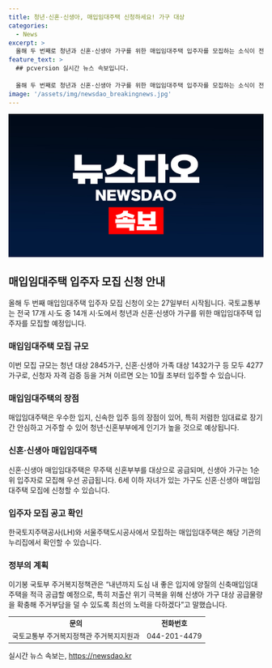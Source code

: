 ```yaml
---
title: 청년·신혼·신생아, 매입임대주택 신청하세요! 가구 대상
categories:
  - News
excerpt: >
  올해 두 번째로 청년과 신혼·신생아 가구를 위한 매입임대주택 입주자를 모집하는 소식이 전해졌다. 전국 17개 시·도 중 14개 시·도에서 모집이 이뤄지며, 모집 규모는 총 4277가구로 청년 대상 2845가구, 신혼·신생아 가족 대상 1432가구를 포함한다. 이에 따라 저렴한 임대료로 장기간 안심하고 거주할 수 있는 매입임대주택은 청년과 신혼부부에게 큰 관심을 받을 것으로 전망되고 있다. 또한, 이번 모집으로 수도권 임대차시장 안정화에도 기여할 것으로 예측되고 있다.
feature_text: >
  ## pcversion 실시간 뉴스 속보입니다.

  올해 두 번째로 청년과 신혼·신생아 가구를 위한 매입임대주택 입주자를 모집하는 소식이 전해졌다. 전국 17개 시·도 중 14개 시·도에서 모집이 이뤄지며, 모집 규모는 총 4277가구로 청년 대상 2845가구, 신혼·신생아 가족 대상 1432가구를 포함한다. 이에 따라 저렴한 임대료로 장기간 안심하고 거주할 수 있는 매입임대주택은 청년과 신혼부부에게 큰 관심을 받을 것으로 전망되고 있다. 또한, 이번 모집으로 수도권 임대차시장 안정화에도 기여할 것으로 예측되고 있다.
image: '/assets/img/newsdao_breakingnews.jpg'
---
```


<p><img src="/assets/img/newsdao_breakingnews.jpg" alt="pcversion 속보" /></p>

<h2 data-ke-size="size26">매입임대주택 입주자 모집 신청 안내</h2>

<p data-ke-size="size16">올해 두 번째 매입임대주택 입주자 모집 신청이 오는 27일부터 시작됩니다. 국토교통부는 전국 17개 시·도 중 14개 시·도에서 청년과 신혼·신생아 가구를 위한 매입임대주택 입주자를 모집할 예정입니다.</p>

<h3>매입임대주택 모집 규모</h3>

<p data-ke-size="size16">이번 모집 규모는 청년 대상 2845가구, 신혼·신생아 가족 대상 1432가구 등 모두 4277가구로, 신청자 자격 검증 등을 거쳐 이르면 오는 10월 초부터 입주할 수 있습니다.</p>

<h3>매입임대주택의 장점</h3>

<p data-ke-size="size16">매입임대주택은 우수한 입지, 신속한 입주 등의 장점이 있어, 특히 저렴한 임대료로 장기간 안심하고 거주할 수 있어 청년·신혼부부에게 인기가 높을 것으로 예상됩니다.</p>

<h3>신혼·신생아 매입임대주택</h3>

<p data-ke-size="size16">신혼·신생아 매입임대주택은 무주택 신혼부부를 대상으로 공급되며, 신생아 가구는 1순위 입주자로 모집해 우선 공급됩니다. 6세 이하 자녀가 있는 가구도 신혼·신생아 매입임대주택 모집에 신청할 수 있습니다.</p>

<h3>입주자 모집 공고 확인</h3>

<p data-ke-size="size16">한국토지주택공사(LH)와 서울주택도시공사에서 모집하는 매입임대주택은 해당 기관의 누리집에서 확인할 수 있습니다.</p>

<h3>정부의 계획</h3>

<p data-ke-size="size16">이기봉 국토부 주거복지정책관은 “내년까지 도심 내 좋은 입지에 양질의 신축매입임대주택을 적극 공급할 예정으로, 특히 저출산 위기 극복을 위해 신생아 가구 대상 공급물량을 확충해 주거부담을 덜 수 있도록 최선의 노력을 다하겠다”고 말했습니다.</p>

<table>
    <tr>
        <td style="text-align: center; height: 17px;"><b>문의</b></td>
        <td style="text-align: center; height: 17px;"><b>전화번호</b></td>
    </tr>
    <tr>
        <td style="text-align: center; height: 17px;">국토교통부 주거복지정책관 주거복지지원과</td>
        <td style="text-align: center; height: 17px;">044-201-4479</td>
    </tr>
</table>

<p data-ke-size="size16"></p>
실시간 뉴스 속보는, <a href="https://newsdao.kr" rel="dofollow">https://newsdao.kr</a>


